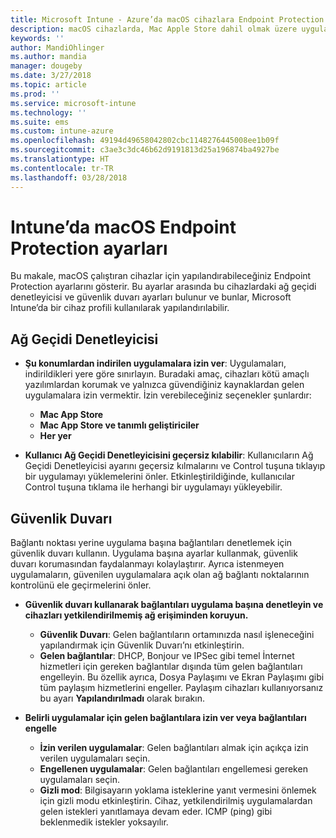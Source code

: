 ```yaml
---
title: Microsoft Intune - Azure’da macOS cihazlara Endpoint Protection ekleme | Microsoft Docs
description: macOS cihazlarda, Mac Apple Store dahil olmak üzere uygulamaların nereye yükleneceğini belirlemek için ağ geçidi denetleyicisini kullanın. Microsoft Intune kullanarak belirli uygulamalara izin vermek, belirli uygulamaları engellemek, gizli mod kullanmak ve hatta bazı gelen bağlantı türlerini engellemek için bir güvenlik duvarı etkinleştirin veya yapılandırın.
keywords: ''
author: MandiOhlinger
ms.author: mandia
manager: dougeby
ms.date: 3/27/2018
ms.topic: article
ms.prod: ''
ms.service: microsoft-intune
ms.technology: ''
ms.suite: ems
ms.custom: intune-azure
ms.openlocfilehash: 49194d49658042802cbc1148276445008ee1b09f
ms.sourcegitcommit: c3ae3c3dc46b62d9191813d25a196874ba4927be
ms.translationtype: HT
ms.contentlocale: tr-TR
ms.lasthandoff: 03/28/2018
---
```

# <a name="macos-endpoint-protection-settings-in-intune"></a>Intune’da macOS Endpoint Protection ayarları

Bu makale, macOS çalıştıran cihazlar için yapılandırabileceğiniz Endpoint Protection ayarlarını gösterir. Bu ayarlar arasında bu cihazlardaki ağ geçidi denetleyicisi ve güvenlik duvarı ayarları bulunur ve bunlar, Microsoft Intune’da bir cihaz profili kullanılarak yapılandırılabilir.

## <a name="gatekeeper"></a>Ağ Geçidi Denetleyicisi

- **Şu konumlardan indirilen uygulamalara izin ver**: Uygulamaları, indirildikleri yere göre sınırlayın. Buradaki amaç, cihazları kötü amaçlı yazılımlardan korumak ve yalnızca güvendiğiniz kaynaklardan gelen uygulamalara izin vermektir. İzin verebileceğiniz seçenekler şunlardır: 
  - **Mac App Store**
  - **Mac App Store ve tanımlı geliştiriciler**
  - **Her yer**

- **Kullanıcı Ağ Geçidi Denetleyicisini geçersiz kılabilir**: Kullanıcıların Ağ Geçidi Denetleyicisi ayarını geçersiz kılmalarını ve Control tuşuna tıklayıp bir uygulamayı yüklemelerini önler. Etkinleştirildiğinde, kullanıcılar Control tuşuna tıklama ile herhangi bir uygulamayı yükleyebilir.

## <a name="firewall"></a>Güvenlik Duvarı

Bağlantı noktası yerine uygulama başına bağlantıları denetlemek için güvenlik duvarı kullanın. Uygulama başına ayarlar kullanmak, güvenlik duvarı korumasından faydalanmayı kolaylaştırır. Ayrıca istenmeyen uygulamaların, güvenilen uygulamalara açık olan ağ bağlantı noktalarının kontrolünü ele geçirmelerini önler.

- **Güvenlik duvarı kullanarak bağlantıları uygulama başına denetleyin ve cihazları yetkilendirilmemiş ağ erişiminden koruyun.**
  - **Güvenlik Duvarı**: Gelen bağlantıların ortamınızda nasıl işleneceğini yapılandırmak için Güvenlik Duvarı’nı etkinleştirin.
  - **Gelen bağlantılar**: DHCP, Bonjour ve IPSec gibi temel İnternet hizmetleri için gereken bağlantılar dışında tüm gelen bağlantıları engelleyin. Bu özellik ayrıca, Dosya Paylaşımı ve Ekran Paylaşımı gibi tüm paylaşım hizmetlerini engeller. Paylaşım cihazları kullanıyorsanız bu ayarı **Yapılandırılmadı** olarak bırakın.

- **Belirli uygulamalar için gelen bağlantılara izin ver veya bağlantıları engelle**
  - **İzin verilen uygulamalar**: Gelen bağlantıları almak için açıkça izin verilen uygulamaları seçin.
  - **Engellenen uygulamalar**: Gelen bağlantıları engellemesi gereken uygulamaları seçin.
  - **Gizli mod**: Bilgisayarın yoklama isteklerine yanıt vermesini önlemek için gizli modu etkinleştirin. Cihaz, yetkilendirilmiş uygulamalardan gelen istekleri yanıtlamaya devam eder. ICMP (ping) gibi beklenmedik istekler yoksayılır.

